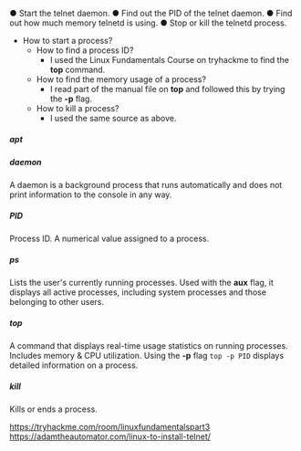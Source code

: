 ● Start the telnet daemon.
● Find out the PID of the telnet daemon.
● Find out how much memory telnetd is using.
● Stop or kill the telnetd process.


* How to start a process? 
	* How to find a process ID?
		* I used the Linux Fundamentals Course on tryhackme to find the **top** command.
	* How to find the memory usage of a process?
		* I read part of the manual file on **top** and followed this by trying the **-p** flag.
	* How to kill a process?
		* I used the same source as above.

##### apt

##### daemon
A daemon is a background process that runs automatically and does not print information to the console in any way.

##### PID
Process ID. A numerical value assigned to a process.

##### ps
Lists the user's currently running processes. Used with the **aux** flag, it displays all active processes, including system processes and those belonging to other users.

##### top
A command that displays real-time usage statistics on running processes. Includes memory & CPU utilization. Using the **-p** flag `top -p PID` displays detailed information on a process.

##### kill
Kills or ends a process.




https://tryhackme.com/room/linuxfundamentalspart3
https://adamtheautomator.com/linux-to-install-telnet/
